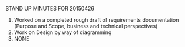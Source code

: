 STAND UP MINUTES FOR 20150426


1. Worked on a completed rough draft of requirements
documentation (Purpose and Scope, business and
  technical perspectives)
2. Work on Design by way of diagramming
3. NONE
